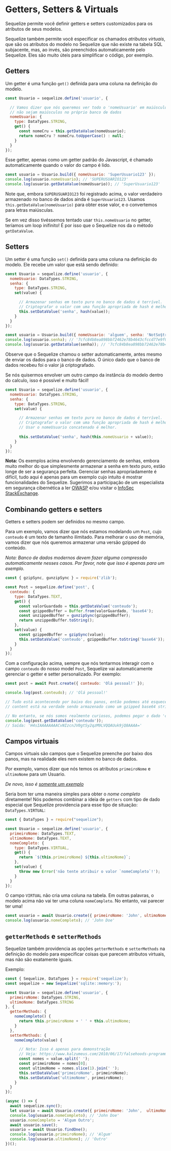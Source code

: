 # Getters, Setters & Virtuals

Sequelize permite você definir getters e setters customizados para os atributos de seus modelos.

Sequelize também permite você especificar os chamados *atributos virtuais*, que são os atributos do modelo no Sequelize que não existe na tabela SQL subjacente, mas, ao invés, são preenchidos automaticamente pelo Sequelize. Eles são muito úteis para simplificar o código, por exemplo.

## Getters

Um getter é uma função `get()` definida para uma coluna na definição do modelo.

```js
const Usuario = sequelize.define('usuario', {

  // Vamos dizer que nós queremos ver todo o 'nomeUsuario' em maiúsculo, embora
  // não sejam maiúsculos no próprio banco de dados
  nomeUsuario: {
    type: DataTypes.STRING,
    get() {
      const nomeCru = this.getDataValue(nomeUsuario);
      return nomeCru ? nomeCru.toUpperCase() : null;
    }
  }
});
```

Esse getter, apenas como um getter padrão do Javascript, é chamado automaticamente quando o valor do campo é lido.

```js
const usuario = Usuario.build({ nomeUsuario: 'SuperUsuario123' });
console.log(usuario.nomeUsuario); // 'SUPERUSUARIO123'
console.log(usuario.getDataValue(nomeUsuario)); // 'SuperUsuario123'
```

Note que, embora `SUPERUSUARIO123` foi registrado acima, o valor verdadeiro armazenado no banco de dados ainda é `SuperUsuario123`. Usamos `this.getDataValue(nomeUsuario)` para obter esse valor, e o convertemos para letras maiúsculas.

Se em vez disso tivéssemos tentado usar `this.nomeUsuario` no getter, teríamos um loop inifinito! É por isso que o Sequelize nos da o método `getDataValue`.

## Setters

Um setter é uma função `set()` definida para uma coluna na definição do modelo. Ele recebe um valor que está sendo definido:

```js
const Usuario = sequelize.define('usuario', {
  nomeUsuario: DataTypes.STRING,
  senha: {
    type: DataTypes.STRING,
    set(value) {

      // Armazenar senhas em texto puro no banco de dados é terrível.
      // Criptografar o valor com uma função apropriada de hash é melhor.
      this.setDataValue('senha', hash(value));
    }
  }
});
```

```js
const usuario = Usuario.build({ nomeUsuario: 'alguem', senha: 'NotSo§tr0ngP4$SW0RD!' });
console.log(usuario.senha); // '7cfc84b8ea898bb72462e78b4643cfccd77e9f05678ec2ce78754147ba947acc'
console.log(usuario.getDataValue(senha)); // '7cfc84b8ea898bb72462e78b4643cfccd77e9f05678ec2ce78754147ba947acc'
```

Observe que o Sequelize chamou o setter automaticamente, antes mesmo de enviar os dados para o banco de dados. O único dado que o banco de dados recebeu foi o valor já criptografado.

Se nós quisermos envolver um outro campo da instância do modelo dentro do calculo, isso é possível e muito fácil!

```js
const Usuario = sequelize.define('usuario', {
  nomeUsuario: DataTypes.STRING,
  senha: {
    type: DataTypes.STRING,
    set(value) {

      // Armazenar senhas em texto puro no banco de dados é terrível.
      // Criptografar o valor com uma função apropriada de hash é melhor.
      // Usar o nomeUsuario concatenado é melhor.
      
      this.setDataValue('senha', hash(this.nomeUsuario + value));
    }
  }
});
```

**Nota:** Os exemplos acima envolvendo gerenciamento de senhas, embora muito melhor do que simplesmente armazenar a senha em texto puro, estão longe de ser a segurança perfeita. Gerenciar senhas apropriadamente é difícil, tudo aqui é apenas para um exemplo cujo intuito é mostrar funcionalidades do Sequelize. Sugerimos a participação de um especialista em segurança cibernética a ler [OWASP](https://www.owasp.org/) e/ou visitar o [InfoSec StackExchange](https://security.stackexchange.com/).

## Combinando getters e setters

Getters e setters podem ser definidos no mesmo campo.

Para um exemplo, vamos dizer que nós estamos modelando um `Post`, cujo `conteudo` é um texto de tamanho ilimitado. Para melhorar o uso de memória, vamos dizer que nós queremos armazenar uma versão gzipped do conteúdo.

*Nota: Banco de dados modernos devem fazer alguma compressão automaticamente nesses casos. Por favor, note que isso é apenas para um exemplo.*

```js
const { gzipSync, gunzipSync } = require('zlib');

const Post = sequelize.define('post', {
  conteudo: {
    type: DataTypes.TEXT,
    get() {
      const valorGuardado = this.getDataValue('conteudo');
      const gzippedBuffer = Buffer.from(valorGuardado, 'base64');
      const unzippedBuffer = gunzipSync(gzippedBuffer);
      return unzippedBuffer.toString();
    },
    set(value) {
      const gzippedBuffer = gzipSync(value);
      this.setDataValue('conteudo', gzippedBuffer.toString('base64'));
    }
  }
});
```

Com a configuração acima, sempre que nós tentarmos interagir com o campo `conteudo` do nosso model `Post`, Sequelize vai automaticamente gerenciar o getter e setter personalizado. Por exemplo:

```js
const post = await Post.create({ conteudo: 'Olá pessoal!' });

console.log(post.conteudo); // 'Olá pessoal!'

// Tudo está acontecendo por baixo dos panos, então podemos até esquecer que o
// content está na verdade sendo armazenado como um gzipped base64 string!

// No entanto, se nós somos realmente curiosos, podemos pegar o dado 'cru'...
console.log(post.getDataValue('conteudo'));
// Saída: 'H4sIAAAAAAAACvNIzcnJV0gtSy2qzM9LVQQAUuk9jQ8AAAA='
```

## Campos virtuais

Campos virtuais são campos que o Sequelize preenche por baixo dos panos, mas na
realidade eles nem existem no banco de dados.

Por exemplo, vamos dizer que nós temos os atributos `primeiroNome` e `ultimoNome` para um Usuario.

*De novo, isso é [somente um exemplo](https://www.kalzumeus.com/2010/06/17/falsehoods-programmers-believe-about-names/)* 

Seria bom ter uma maneira simples para obter o *nome completo* diretamente! Nós podemos combinar a ideia de `getters` com tipo de dado especial que Sequelize providencia para esse tipo de situação: `DataTypes.VIRTUAL`:

```js
const { DataTypes } = require("sequelize");

const Usuario = sequelize.define('usuario', {
  primeiroNome: DataTypes.TEXT,
  ultimoNome: DataTypes.TEXT,
  nomeCompleto: {
    type: DataTypes.VIRTUAL,
    get() {
      return `${this.primeiroNome} ${this.ultimoNome}`;
    },
    set(value) {
      throw new Error('não tente atribuir o valor `nomeCompleto`!');
    }
  }
});
```

O campo `VIRTUAL` não cria uma coluna na tabela. Em outras palavras, o modelo acima não vai ter uma coluna `nomeCompleto`. No entanto, vai parecer ter uma!

```js
const usuario = await Usuario.create({ primeiroNome: 'John', ultimoNome: 'Doe' });
console.log(usuario.nomeCompleto); // 'John Doe'
```

## `getterMethods` e `setterMethods`

Sequelize também providencia as opções `getterMethods` e `setterMethods` na definição do modelo para especificar coisas que parecem atributos virtuais, mas não são exatamente iguais.

Exemplo:

```js
const { Sequelize, DataTypes } = require('sequelize');
const sequelize = new Sequelize('sqlite::memory:');

const Usuario = sequelize.define('usuario', {
  primeiroNome: DataTypes.STRING,
  ultimoNome: DataTypes.STRING
}, {
  getterMethods: {
    nomeCompleto() {
      return this.primeiroNome + ' ' + this.ultimoNome;
    }
  },
  setterMethods: {
    nomeCompleto(value) {

      // Nota: Isso é apenas para demonstração
      // Veja: https://www.kalzumeus.com/2010/06/17/falsehoods-programmers-believe-about-names/
      const nomes = value.split(' ');
      const primeiroNome = nomes[0];
      const ultimoNome = nomes.slice(1).join(' ');
      this.setDataValue('primeiroNome', primeiroNome);
      this.setDataValue('ultimoNome', primeiroNome);
    }
  }
});

(async () => {
  await sequelize.sync();
  let usuario = await Usuario.create({ primeiroNome: 'John',  ultimoNome: 'Doe' });
  console.log(usuario.nomeCompleto); // 'John Doe'
  usuario.nomeCompleto = 'Algum Outro';
  await usuario.save();
  usuario = await Usuario.findOne();
  console.log(usuario.primeiroNome); // 'Algum'
  console.log(usuario.ultimoNome); // 'Outro'
})();
```
